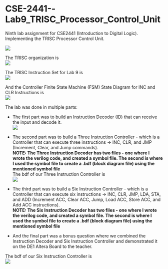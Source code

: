 # CSE-2441--Lab9_TRISC_Processor_Control_Unit
Ninth lab assignment for CSE2441 (Introduction to Digital Logic). Implementing the TRISC Processor Control Unit.  

![](https://github.com/ShameenShetty/CSE-2441--Lab9_TRISC_Processor_Control_Unit/blob/master/Instruction%20Decoder/TRISC%20Controller%20Diagram.png) 

The TRISC organization is  
![](https://github.com/ShameenShetty/CSE-2441--Lab9_TRISC_Processor_Control_Unit/blob/master/TRISC%20Organization.png)  


The TRISC Instruction Set for Lab 9 is  
![](https://github.com/ShameenShetty/CSE-2441--Lab9_TRISC_Processor_Control_Unit/blob/master/TRISC%20Instruction%20Set.png) 


And the Controller Finite State Machine (FSM) State Diagram for INC and CLR Instructions is  
![](https://github.com/ShameenShetty/CSE-2441--Lab9_TRISC_Processor_Control_Unit/blob/master/Controller%20FSM%20State%20Diagram%20for%20INC%20and%20CLR%20Instructions.png)  


The lab was done in multiple parts:
* The first part was to build an Instruction Decoder (ID) that can receive the input and decode it.  
![](https://github.com/ShameenShetty/CSE-2441--Lab9_TRISC_Processor_Control_Unit/blob/master/Instruction%20Decoder/Instruction%20Decoder.png)  



* The second part was to build a Three Instruction Controller - which is a Controller that can execute three instructions -> INC, CLR, and JMP (Increment, Clear, and Jump commands).  
**NOTE: The Three Instruction Decoder has two files - one where I wrote the verilog code, and created a symbol file. The second is where I used the symbol file to create a .bdf (block diagram file) using the mentioned symbol file**  
The bdf of our Three Instruction Controller is  
![](https://github.com/ShameenShetty/CSE-2441--Lab9_TRISC_Processor_Control_Unit/blob/master/Three%20Instruction%20Controller/ThreeController.png)

* The third part was to build a Six Instruction Controller - which is a Controller that can execute six instructions -> INC, CLR, JMP, LDA, STA, and ADD (Increment ACC, Clear ACC, Jump, Load ACC, Store ACC, and Add ACC instructions).  
**NOTE: The Six Instruction Decoder has two files - one where I wrote the verilog code, and created a symbol file. The second is where I used the symbol file to create a .bdf (block diagram file) using the mentioned symbol file**

* And the final part was a bonus question where we combined the Instruction Decoder and Six Instruction Controller and demonstrated it on the DE1 Altera Board to the teacher.  

The bdf of our Six Instruction Controller is  
![](https://github.com/ShameenShetty/CSE-2441--Lab9_TRISC_Processor_Control_Unit/blob/master/Six%20Instruction%20Controller/SixController.png)
